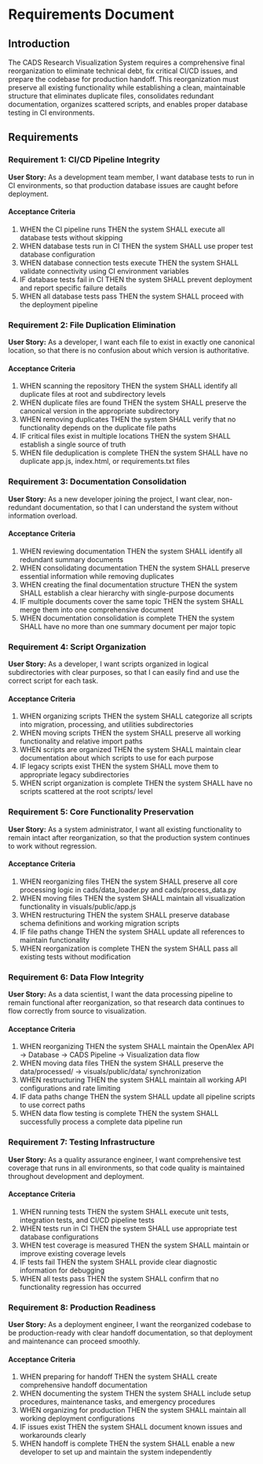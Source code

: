 # Requirements Document

## Introduction

The CADS Research Visualization System requires a comprehensive final reorganization to eliminate technical debt, fix critical CI/CD issues, and prepare the codebase for production handoff. This reorganization must preserve all existing functionality while establishing a clean, maintainable structure that eliminates duplicate files, consolidates redundant documentation, organizes scattered scripts, and enables proper database testing in CI environments.

## Requirements

### Requirement 1: CI/CD Pipeline Integrity

**User Story:** As a development team member, I want database tests to run in CI environments, so that production database issues are caught before deployment.

#### Acceptance Criteria

1. WHEN the CI pipeline runs THEN the system SHALL execute all database tests without skipping
2. WHEN database tests run in CI THEN the system SHALL use proper test database configuration
3. WHEN database connection tests execute THEN the system SHALL validate connectivity using CI environment variables
4. IF database tests fail in CI THEN the system SHALL prevent deployment and report specific failure details
5. WHEN all database tests pass THEN the system SHALL proceed with the deployment pipeline

### Requirement 2: File Duplication Elimination

**User Story:** As a developer, I want each file to exist in exactly one canonical location, so that there is no confusion about which version is authoritative.

#### Acceptance Criteria

1. WHEN scanning the repository THEN the system SHALL identify all duplicate files at root and subdirectory levels
2. WHEN duplicate files are found THEN the system SHALL preserve the canonical version in the appropriate subdirectory
3. WHEN removing duplicates THEN the system SHALL verify that no functionality depends on the duplicate file paths
4. IF critical files exist in multiple locations THEN the system SHALL establish a single source of truth
5. WHEN file deduplication is complete THEN the system SHALL have no duplicate app.js, index.html, or requirements.txt files

### Requirement 3: Documentation Consolidation

**User Story:** As a new developer joining the project, I want clear, non-redundant documentation, so that I can understand the system without information overload.

#### Acceptance Criteria

1. WHEN reviewing documentation THEN the system SHALL identify all redundant summary documents
2. WHEN consolidating documentation THEN the system SHALL preserve essential information while removing duplicates
3. WHEN creating the final documentation structure THEN the system SHALL establish a clear hierarchy with single-purpose documents
4. IF multiple documents cover the same topic THEN the system SHALL merge them into one comprehensive document
5. WHEN documentation consolidation is complete THEN the system SHALL have no more than one summary document per major topic

### Requirement 4: Script Organization

**User Story:** As a developer, I want scripts organized in logical subdirectories with clear purposes, so that I can easily find and use the correct script for each task.

#### Acceptance Criteria

1. WHEN organizing scripts THEN the system SHALL categorize all scripts into migration, processing, and utilities subdirectories
2. WHEN moving scripts THEN the system SHALL preserve all working functionality and relative import paths
3. WHEN scripts are organized THEN the system SHALL maintain clear documentation about which scripts to use for each purpose
4. IF legacy scripts exist THEN the system SHALL move them to appropriate legacy subdirectories
5. WHEN script organization is complete THEN the system SHALL have no scripts scattered at the root scripts/ level

### Requirement 5: Core Functionality Preservation

**User Story:** As a system administrator, I want all existing functionality to remain intact after reorganization, so that the production system continues to work without regression.

#### Acceptance Criteria

1. WHEN reorganizing files THEN the system SHALL preserve all core processing logic in cads/data_loader.py and cads/process_data.py
2. WHEN moving files THEN the system SHALL maintain all visualization functionality in visuals/public/app.js
3. WHEN restructuring THEN the system SHALL preserve database schema definitions and working migration scripts
4. IF file paths change THEN the system SHALL update all references to maintain functionality
5. WHEN reorganization is complete THEN the system SHALL pass all existing tests without modification

### Requirement 6: Data Flow Integrity

**User Story:** As a data scientist, I want the data processing pipeline to remain functional after reorganization, so that research data continues to flow correctly from source to visualization.

#### Acceptance Criteria

1. WHEN reorganizing THEN the system SHALL maintain the OpenAlex API → Database → CADS Pipeline → Visualization data flow
2. WHEN moving data files THEN the system SHALL preserve the data/processed/ → visuals/public/data/ synchronization
3. WHEN restructuring THEN the system SHALL maintain all working API configurations and rate limiting
4. IF data paths change THEN the system SHALL update all pipeline scripts to use correct paths
5. WHEN data flow testing is complete THEN the system SHALL successfully process a complete data pipeline run

### Requirement 7: Testing Infrastructure

**User Story:** As a quality assurance engineer, I want comprehensive test coverage that runs in all environments, so that code quality is maintained throughout development and deployment.

#### Acceptance Criteria

1. WHEN running tests THEN the system SHALL execute unit tests, integration tests, and CI/CD pipeline tests
2. WHEN tests run in CI THEN the system SHALL use appropriate test database configurations
3. WHEN test coverage is measured THEN the system SHALL maintain or improve existing coverage levels
4. IF tests fail THEN the system SHALL provide clear diagnostic information for debugging
5. WHEN all tests pass THEN the system SHALL confirm that no functionality regression has occurred

### Requirement 8: Production Readiness

**User Story:** As a deployment engineer, I want the reorganized codebase to be production-ready with clear handoff documentation, so that deployment and maintenance can proceed smoothly.

#### Acceptance Criteria

1. WHEN preparing for handoff THEN the system SHALL create comprehensive handoff documentation
2. WHEN documenting the system THEN the system SHALL include setup procedures, maintenance tasks, and emergency procedures
3. WHEN organizing for production THEN the system SHALL maintain all working deployment configurations
4. IF issues exist THEN the system SHALL document known issues and workarounds clearly
5. WHEN handoff is complete THEN the system SHALL enable a new developer to set up and maintain the system independently